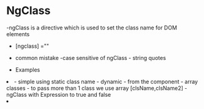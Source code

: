 # NgClass
-ngClass is a directive which is used to set the class name for DOM elements
- [ngclass] =""
- common mistake -case sensitive of ngClass
                 - string quotes

- Examples 
<li>
        - simple using static class name
        - dynamic - from the component
        - array classes - to pass more than 1 class we use array [clsName,clsName2]
        - ngClass with Expression to true and false
<li>
